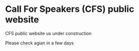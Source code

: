 # Call For Speakers (CFS) public website

CFS public website us under construction

Please check agian in a few days
